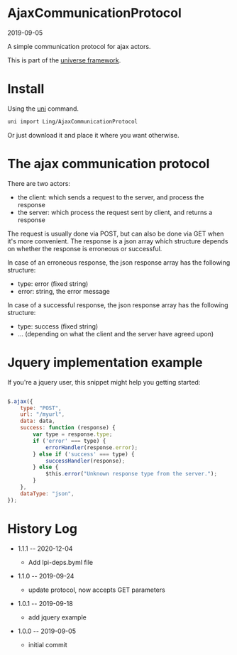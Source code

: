 AjaxCommunicationProtocol
===========
2019-09-05



A simple communication protocol for ajax actors.


This is part of the [universe framework](https://github.com/karayabin/universe-snapshot).


Install
==========
Using the [uni](https://github.com/lingtalfi/universe-naive-importer) command.
```bash
uni import Ling/AjaxCommunicationProtocol
```

Or just download it and place it where you want otherwise.




The ajax communication protocol
======================

There are two actors:

- the client: which sends a request to the server, and process the response
- the server: which process the request sent by client, and returns a response


The request is usually done via POST, but can also be done via GET when it's more convenient.
The response is a json array which structure depends on whether the response is erroneous or successful.


In case of an erroneous response, the json response array has the following structure:

- type: error (fixed string)
- error: string, the error message


In case of a successful response, the json response array has the following structure:

- type: success (fixed string)
- ... (depending on what the client and the server have agreed upon)






Jquery implementation example
===========

If you're a jquery user, this snippet might help you getting started:



```js

$.ajax({
    type: "POST",
    url: "/myurl",
    data: data,
    success: function (response) {
        var type = response.type;
        if ('error' === type) {
            errorHandler(response.error);
        } else if ('success' === type) {
            successHandler(response);
        } else {
            $this.error("Unknown response type from the server.");
        }
    },
    dataType: "json",
});

```






History Log
=============

- 1.1.1 -- 2020-12-04

    - Add lpi-deps.byml file

- 1.1.0 -- 2019-09-24

    - update protocol, now accepts GET parameters
    
- 1.0.1 -- 2019-09-18

    - add jquery example
    
- 1.0.0 -- 2019-09-05

    - initial commit